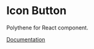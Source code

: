 # Icon Button

Polythene for React component.

[Documentation](https://github.com/ArthurClemens/polythene/tree/master/docs/components/react/icon-button.md)
